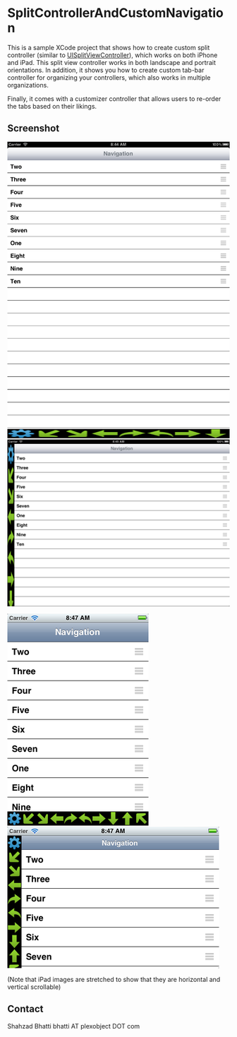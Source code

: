 SplitControllerAndCustomNavigation
==================
This is a sample XCode project that shows how to create custom split controller (similar to <a href="https://developer.apple.com/library/ios/#DOCUMENTATION/UIKit/Reference/UISplitViewController_class/Reference/Reference.html">UISplitViewController</a>), which works on both iPhone and iPad. This split view controller works in both landscape and portrait orientations. In addition, it shows you how to create custom tab-bar controller for organizing your controllers, which also works in multiple organizations.

Finally, it comes with a customizer controller that allows users to re-order the tabs based on their likings.

Screenshot
----------

![iPhone Portrait](https://github.com/bhatti/SplitControllerAndCustomNavigation/blob/master/shots/ipad_portrait.png "iPhone Portrait")
![iPhone Landscape](https://github.com/bhatti/SplitControllerAndCustomNavigation/blob/master/shots/ipad_landscape.png "iPhone Landscape")

![iPad Portrait](https://github.com/bhatti/SplitControllerAndCustomNavigation/blob/master/shots/iphone_portrait.png  "iPad Portrait")
![iPad Landscape](https://github.com/bhatti/SplitControllerAndCustomNavigation/blob/master/shots/iphone_landscape.png "iPad Landscape")

(Note that iPad images are stretched to show that they are horizontal and vertical scrollable)

Contact
-------
Shahzad Bhatti
bhatti AT plexobject DOT com
